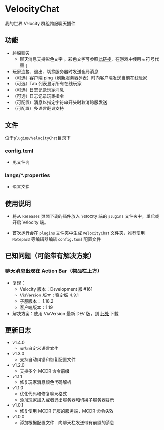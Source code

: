 # VelocityChat

我的世界 Velocity 群组跨服聊天插件

## 功能

- 跨服聊天
  - 聊天消息支持彩色文字 。彩色文字可参照[此链接](https://wiki.biligame.com/mc/%E6%A0%BC%E5%BC%8F%E5%8C%96%E4%BB%A3%E7%A0%81)，在游戏中使用 `&`
  符号代替 `§`
- 玩家连接、退出、切换服务器时发送全局消息
- （可选）客户端 ping（刷新服务器列表）时向客户端发送当前在线玩家
- （可选）Tab 列表显示所有在线玩家
- （可选）日志记录玩家消息
- （可选）日志记录玩家指令
- （可配置）消息以指定字符串开头时取消跨服发送
- （可配置）多语言翻译支持

## 文件

位于`plugins/VelocityChat`目录下

### config.toml

- 见文件内

### langs/*.properties

- 语言文件

## 使用说明

- 将从 `Releases` 页面下载的插件放入 Velocity 端的 `plugins` 文件夹中，重启或开启 Velocity 端。

- 首次运行会在 `plugins` 文件夹中生成 `VelocityChat` 文件夹，推荐使用 `Notepad3` 等编辑器编辑 `config.toml` 配置文件

## 已知问题（可能带有解决方案）

### 聊天消息出现在 Action Bar（物品栏上方）

- 复现：
    - Velocity 版本：Development 版 #161
    - ViaVersion 版本：稳定版 4.3.1
    - 子服版本： 1.18.2
    - 客户端版本：1.19
- 解决方案：使用 ViaVersion 最新 DEV 版，到 [此处](https://ci.viaversion.com/job/ViaVersion-DEV/) 下载

## 更新日志

- v1.4.0
    - 支持自定义语言文件
- v1.3.0
    - 支持自动纠错和恢复配置文件
- v1.2.0
    - 支持多个 MCDR 命令前缀
- v1.1.1
    - 修复玩家消息颜色代码解析
- v1.1.0
    - 优化代码和修复聊天格式
    - 添加玩家加入或者退出服务器和切换子服务器提示
- v1.0.1
    - 修复使用 MCDR 开服的服务端，MCDR 命令失效
- v1.0.0
    - 添加根据配置文件，向聊天栏发送带有前缀的消息
